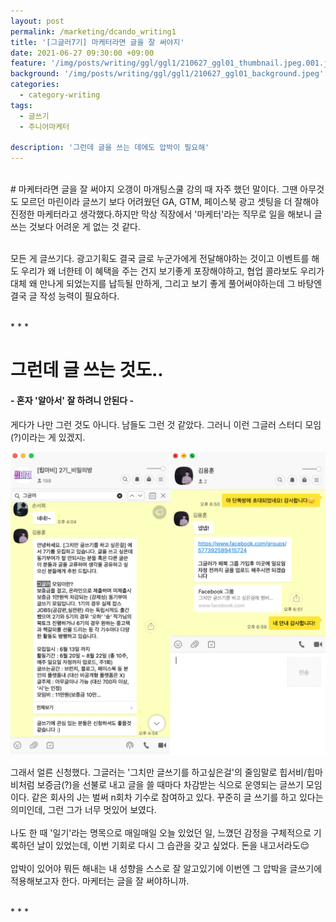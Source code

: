 ```yaml
---
layout: post
permalink: /marketing/dcando_writing1
title: '[그글러7기] 마케터라면 글을 잘 써야지'
date: 2021-06-27 09:30:00 +09:00
feature: '/img/posts/writing/ggl/ggl1/210627_ggl01_thumbnail.jpeg.001.jpeg'
background: '/img/posts/writing/ggl/ggl1/210627_ggl01_background.jpeg'
categories:
  - category-writing
tags:
  - 글쓰기
  - 주니어마케터

description: '그런데 글을 쓰는 데에도 압박이 필요해'
---
```



<br>
# 마케터라면 글을 잘 써야지
오갱이 마개팅스쿨 강의 때 자주 했던 말이다. 그땐 아무것도 모르던 마린이라 글쓰기 보다 어려웠던 GA, GTM, 페이스북 광고 셋팅을 더 잘해야 진정한 마케터라고 생각했다.하지만 막상 직장에서 '마케터'라는 직무로 일을 해보니 글쓰는 것보다 어려운 게 없는 것 같다. <br><br>

모든 게 글쓰기다. 광고기획도 결국 글로 누군가에게 전달해야하는 것이고 이벤트를 해도 우리가 왜 너한테 이 혜택을 주는 건지 보기좋게 포장해야하고, 협업 콜라보도 우리가 대체 왜 만나게 되었는지를 납득될 만하게, 그리고 보기 좋게 풀어써야하는데 그 바탕엔 결국 글 작성 능력이 필요하다.

<br>
* * *
<br>

# 그런데 글 쓰는 것도..
#### - 혼자 '알아서' 잘 하려니 안된다 -

게다가 나만 그런 것도 아니다. 남들도 그런 것 같았다. 그러니 이런 그글러 스터디 모임(?)이라는 게 있겠지.

![이미지1](/img/posts/writing/ggl/ggl1/w1.png) <br>

그래서 얼른 신청했다. 그글러는 '그치만 글쓰기를 하고싶은걸'의 줄임말로 힙서비/힙마비처럼 보증금(?)을 선불로 내고 글을 쓸 때마다 차감받는 식으로 운영되는 글쓰기 모임이다. 같은 회사의 J는 벌써 n회차 기수로 참여하고 있다. 꾸준히 글 쓰기를 하고 있다는 의미인데, 그런 그가 너무 멋있어 보였다. <br><br>
나도 한 때 '일기'라는 명목으로 매일매일 오늘 있었던 일, 느꼈던 감정을 구체적으로 기록하던 날이 있었는데, 이번 기회로 다시 그 습관을 갖고 싶었다. 돈을 내고서라도😌<br><br>
압박이 있어야 뭐든 해내는 내 성향을 스스로 잘 알고있기에 이번엔 그 압박을 글쓰기에 적용해보고자 한다. 마케터는 글을 잘 써야하니까.

<br>
* * *
<br>
